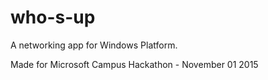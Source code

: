 # who-s-up
A networking app for Windows Platform.

Made for Microsoft Campus Hackathon - November 01 2015
